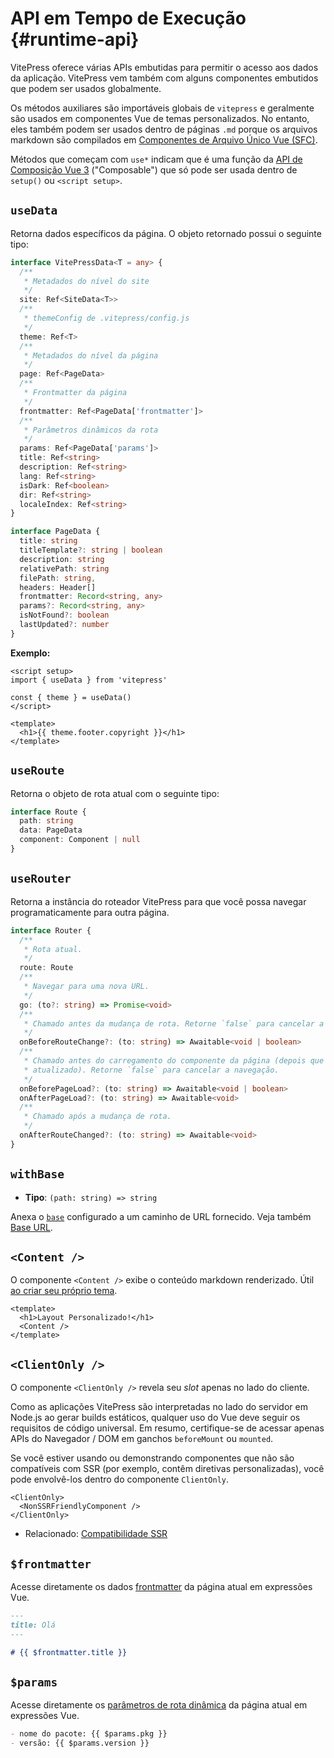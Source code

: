 # API em Tempo de Execução {#runtime-api}

VitePress oferece várias APIs embutidas para permitir o acesso aos dados da aplicação. VitePress vem também com alguns componentes embutidos que podem ser usados globalmente.

Os métodos auxiliares são importáveis globais de `vitepress` e geralmente são usados em componentes Vue de temas personalizados. No entanto, eles também podem ser usados dentro de páginas `.md` porque os arquivos markdown são compilados em [Componentes de Arquivo Único Vue (SFC)](https://vuejs.org/guide/scaling-up/sfc.html).

Métodos que começam com `use*` indicam que é uma função da [API de Composição Vue 3](https://vuejs.org/guide/introduction.html#composition-api) ("Composable") que só pode ser usada dentro de `setup()` ou `<script setup>`.

## `useData` <Badge type="info" text="composable" />

Retorna dados específicos da página. O objeto retornado possui o seguinte tipo:

```ts
interface VitePressData<T = any> {
  /**
   * Metadados do nível do site
   */
  site: Ref<SiteData<T>>
  /**
   * themeConfig de .vitepress/config.js
   */
  theme: Ref<T>
  /**
   * Metadados do nível da página
   */
  page: Ref<PageData>
  /**
   * Frontmatter da página
   */
  frontmatter: Ref<PageData['frontmatter']>
  /**
   * Parâmetros dinâmicos da rota
   */
  params: Ref<PageData['params']>
  title: Ref<string>
  description: Ref<string>
  lang: Ref<string>
  isDark: Ref<boolean>
  dir: Ref<string>
  localeIndex: Ref<string>
}

interface PageData {
  title: string
  titleTemplate?: string | boolean
  description: string
  relativePath: string
  filePath: string,
  headers: Header[]
  frontmatter: Record<string, any>
  params?: Record<string, any>
  isNotFound?: boolean
  lastUpdated?: number
}
```

**Exemplo:**

```vue
<script setup>
import { useData } from 'vitepress'

const { theme } = useData()
</script>

<template>
  <h1>{{ theme.footer.copyright }}</h1>
</template>
```

## `useRoute` <Badge type="info" text="composable" />

Retorna o objeto de rota atual com o seguinte tipo:

```ts
interface Route {
  path: string
  data: PageData
  component: Component | null
}
```

## `useRouter` <Badge type="info" text="composable" />

Retorna a instância do roteador VitePress para que você possa navegar programaticamente para outra página.

```ts
interface Router {
  /**
   * Rota atual.
   */
  route: Route
  /**
   * Navegar para uma nova URL.
   */
  go: (to?: string) => Promise<void>
  /**
   * Chamado antes da mudança de rota. Retorne `false` para cancelar a navegação.
   */
  onBeforeRouteChange?: (to: string) => Awaitable<void | boolean>
  /**
   * Chamado antes do carregamento do componente da página (depois que o estado do histórico é
   * atualizado). Retorne `false` para cancelar a navegação.
   */
  onBeforePageLoad?: (to: string) => Awaitable<void | boolean>
  onAfterPageLoad?: (to: string) => Awaitable<void>
  /**
   * Chamado após a mudança de rota.
   */
  onAfterRouteChanged?: (to: string) => Awaitable<void>
}
```

## `withBase` <Badge type="info" text="helper" />

- **Tipo**: `(path: string) => string`

Anexa o [`base`](./site-config#base) configurado a um caminho de URL fornecido. Veja também [Base URL](../guide/asset-handling#base-url).

## `<Content />` <Badge type="info" text="component" />

O componente `<Content />` exibe o conteúdo markdown renderizado. Útil [ao criar seu próprio tema](../guide/custom-theme).

```vue
<template>
  <h1>Layout Personalizado!</h1>
  <Content />
</template>
```

## `<ClientOnly />` <Badge type="info" text="component" />

O componente `<ClientOnly />` revela seu _slot_ apenas no lado do cliente.

Como as aplicações VitePress são interpretadas no lado do servidor em Node.js ao gerar builds estáticos, qualquer uso do Vue deve seguir os requisitos de código universal. Em resumo, certifique-se de acessar apenas APIs do Navegador / DOM em ganchos `beforeMount` ou `mounted`.

Se você estiver usando ou demonstrando componentes que não são compatíveis com SSR (por exemplo, contêm diretivas personalizadas), você pode envolvê-los dentro do componente `ClientOnly`.

```vue-html
<ClientOnly>
  <NonSSRFriendlyComponent />
</ClientOnly>
```

- Relacionado: [Compatibilidade SSR](../guide/ssr-compat)

## `$frontmatter` <Badge type="info" text="template global" />

Acesse diretamente os dados [frontmatter](../guide/frontmatter) da página atual em expressões Vue.

```md
---
title: Olá
---

# {{ $frontmatter.title }}
```

## `$params` <Badge type="info" text="template global" />

Acesse diretamente os [parâmetros de rota dinâmica](../guide/routing#dynamic-routes) da página atual em expressões Vue.

```md
- nome do pacote: {{ $params.pkg }}
- versão: {{ $params.version }}
```
